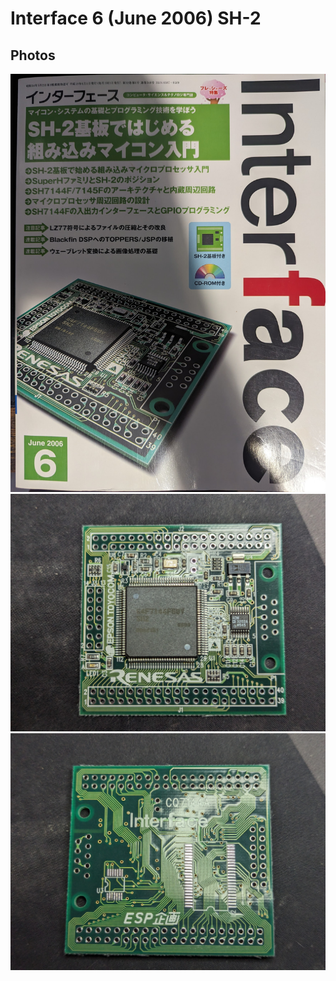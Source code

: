 # Interface 6 (June 2006) SH-2

## Photos
![Book Cover](book.jpg)
![PCB Top](pcb_top.jpg)
![PCB Bottom](pcb_bottom.jpg)
